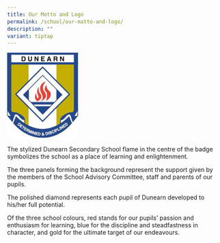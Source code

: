```yaml
---
title: Our Motto and Logo
permalink: /school/our-matto-and-logo/
description: ""
variant: tiptap
---
```

<img style="width: 33%;" src="/images/dunearnlogo.jpg">
<p>The stylized Dunearn Secondary School flame in the centre of the badge symbolizes the school as a place of learning and enlightenment.</p>
<p>The three panels forming the background represent the support given by the members of the School Advisory Committee, staff and parents of our pupils.</p>
<p>The polished diamond represents each pupil of Dunearn developed to his/her full potential.</p>
<p>Of the three school colours, red stands for our pupils’ passion and enthusiasm for learning, blue for the discipline and steadfastness in character, and gold for the ultimate target of our endeavours.</p>